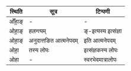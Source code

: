 | स्थिति | सूत्र | टिप्पणी |
| ----- | ------- | ------ |
| ओँहा॒ङ् | - | - |
| ओहा॒ङ् | हलन्त्यम् | ङ्-इत्यस्य इत्संज्ञा |
| ओहा॒ङ् | अनुदात्तङित आत्मनेपदम् | इति आत्मनेपदम् |
| ओहा॒ | तस्य लोपः | इत्संज्ञकस्य लोपः |
| ओहा | - | स्वरभेदमात्रालोपः |
